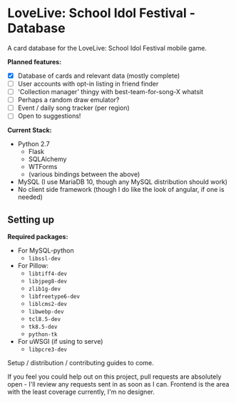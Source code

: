 # LoveLive: School Idol Festival - Database

A card database for the LoveLive: School Idol Festival mobile game.

**Planned features:**
- [x] Database of cards and relevant data (mostly complete)
- [ ] User accounts with opt-in listing in friend finder
- [ ] 'Collection manager' thingy with best-team-for-song-X whatsit
- [ ] Perhaps a random draw emulator?
- [ ] Event / daily song tracker (per region)
- [ ] Open to suggestions!

**Current Stack:**
- Python 2.7
	- Flask
	- SQLAlchemy
	- WTForms
	- (various bindings between the above)
- MySQL (I use MariaDB 10, though any MySQL distribution should work)
- No client side framework (though I do like the look of angular, if one is needed)

## Setting up

**Required packages:**
- For MySQL-python
	- `libssl-dev`
- For Pillow:
	- `libtiff4-dev`
	- `libjpeg8-dev`
	- `zlib1g-dev`
	- `libfreetype6-dev`
	- `liblcms2-dev`
	- `libwebp-dev`
	- `tcl8.5-dev`
	- `tk8.5-dev`
	- `python-tk`
- For uWSGI (if using to serve)
	- `libpcre3-dev`

Setup / distribution / contributing guides to come.

If you feel you could help out on this project, pull requests are absolutely open - I'll review any requests sent in as soon as I can. Frontend is the area with the least coverage currently, I'm no designer.
